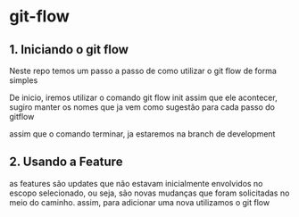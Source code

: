# git-flow

## 1. Iniciando o git flow
Neste repo temos um passo a passo de como utilizar o git flow de forma simples

De inicio, iremos utilizar o comando git flow init
assim que ele acontecer, sugiro manter os nomes que ja vem como sugestão para cada passo do gitflow

assim que o comando terminar, ja estaremos na branch de development


## 2. Usando a Feature
as features são updates que não estavam inicialmente envolvidos no escopo selecionado, ou seja, são novas mudanças que foram solicitadas no meio do caminho. assim, para adicionar uma nova utilizamos o git flow
